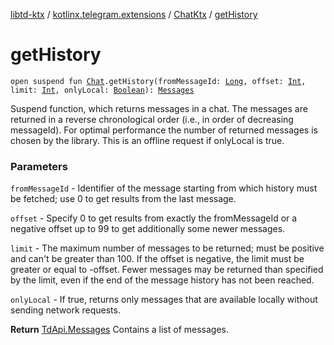 [libtd-ktx](../../index.md) / [kotlinx.telegram.extensions](../index.md) / [ChatKtx](index.md) / [getHistory](./get-history.md)

# getHistory

`open suspend fun `[`Chat`](https://tdlibx.github.io/td/docs/org/drinkless/td/libcore/telegram/TdApi/Chat.html)`.getHistory(fromMessageId: `[`Long`](https://kotlinlang.org/api/latest/jvm/stdlib/kotlin/-long/index.html)`, offset: `[`Int`](https://kotlinlang.org/api/latest/jvm/stdlib/kotlin/-int/index.html)`, limit: `[`Int`](https://kotlinlang.org/api/latest/jvm/stdlib/kotlin/-int/index.html)`, onlyLocal: `[`Boolean`](https://kotlinlang.org/api/latest/jvm/stdlib/kotlin/-boolean/index.html)`): `[`Messages`](https://tdlibx.github.io/td/docs/org/drinkless/td/libcore/telegram/TdApi/Messages.html)

Suspend function, which returns messages in a chat. The messages are returned in a reverse
chronological order (i.e., in order of decreasing messageId). For optimal performance the number
of returned messages is chosen by the library. This is an offline request if onlyLocal is true.

### Parameters

`fromMessageId` - Identifier of the message starting from which history must be fetched; use
0 to get results from the last message.

`offset` - Specify 0 to get results from exactly the fromMessageId or a negative offset up
to 99 to get additionally some newer messages.

`limit` - The maximum number of messages to be returned; must be positive and can't be
greater than 100. If the offset is negative, the limit must be greater or equal to -offset. Fewer
messages may be returned than specified by the limit, even if the end of the message history has
not been reached.

`onlyLocal` - If true, returns only messages that are available locally without sending
network requests.

**Return**
[TdApi.Messages](https://tdlibx.github.io/td/docs/org/drinkless/td/libcore/telegram/TdApi/Messages.html) Contains a list of messages.


